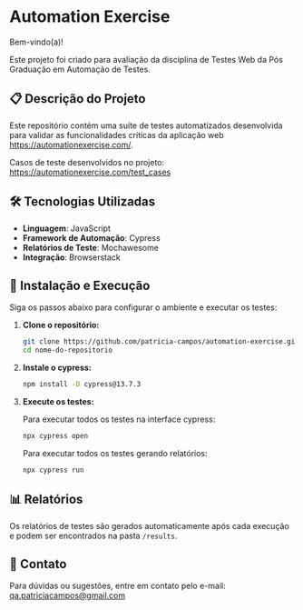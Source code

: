 # Automation Exercise 

Bem-vindo(a)!

Este projeto foi criado para avaliação da disciplina de Testes Web da Pós Graduação em Automação de Testes.

## 📋 Descrição do Projeto

Este repositório contém uma suíte de testes automatizados desenvolvida para validar as funcionalidades críticas da aplicação web https://automationexercise.com/. 

Casos de teste desenvolvidos no projeto: https://automationexercise.com/test_cases

## 🛠️ Tecnologias Utilizadas

- **Linguagem**: JavaScript
- **Framework de Automação**: Cypress
- **Relatórios de Teste**: Mochawesome
- **Integração**: Browserstack

## 🚀 Instalação e Execução

Siga os passos abaixo para configurar o ambiente e executar os testes:

1. **Clone o repositório:**

    ```bash
    git clone https://github.com/patricia-campos/automation-exercise.git
    cd nome-do-repositorio
    ```

2. **Instale o cypress:**

    ```bash
    npm install -D cypress@13.7.3
    ```

3. **Execute os testes:**

    Para executar todos os testes na interface cypress:

    ```bash
    npx cypress open
    ```

    Para executar todos os testes gerando relatórios:

    ```bash
    npx cypress run
    ```
<!--
## 🧪 Estrutura de Pastas

A estrutura de pastas do projeto segue as melhores práticas de automação de testes:

```
/tests
  /ui
  /api
  /integration
  /fixtures
  /support
/reports
/config
```

- **/tests**: Contém todos os scripts de testes organizados por tipo.
- **/ui**: Scripts de teste para a interface do usuário.
- **/api**: Scripts de teste para APIs RESTful.
- **/integration**: Scripts de teste para cenários de integração.
- **/fixtures**: Arquivos JSON para dados de teste.
- **/support**: Funções utilitárias e comandos personalizados.
- **/reports**: Relatórios de testes gerados após a execução.
- **/config**: Configurações do projeto e variáveis de ambiente.

-->

## 📊 Relatórios

Os relatórios de testes são gerados automaticamente após cada execução e podem ser encontrados na pasta `/results`. 

## 📧 Contato

Para dúvidas ou sugestões, entre em contato pelo e-mail: qa.patriciacampos@gmail.com
